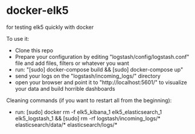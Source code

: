 # docker-elk5
for testing elk5 quickly with docker

To use it:

- Clone this repo
- Prepare your configuration by editing "logstash/config/logstash.conf" file and add files, filters or whatever you want
- run: "[sudo] docker-compose build && [sudo] docker-compose up"
- send your logs on the "logstash/incoming_logs/" directory
- open your browser and point it to "http://localhost:5601/" to visualize your data and build horrible dashboards

Cleaning commands (if you want to restart all from the beginning):
- run: [sudo] docker rm -f elk5_kibana_1 elk5_elasticsearch_1 elk5_logstash_1 && [sudo] rm -rf logstash/incoming_logs/* elasticsearch/data/* elasticsearch/logs/* 
